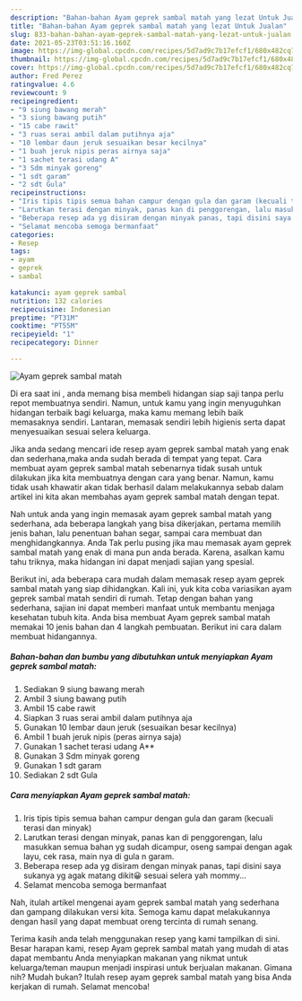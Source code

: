 ```yaml
---
description: "Bahan-bahan Ayam geprek sambal matah yang lezat Untuk Jualan"
title: "Bahan-bahan Ayam geprek sambal matah yang lezat Untuk Jualan"
slug: 833-bahan-bahan-ayam-geprek-sambal-matah-yang-lezat-untuk-jualan
date: 2021-05-23T03:51:16.160Z
image: https://img-global.cpcdn.com/recipes/5d7ad9c7b17efcf1/680x482cq70/ayam-geprek-sambal-matah-foto-resep-utama.jpg
thumbnail: https://img-global.cpcdn.com/recipes/5d7ad9c7b17efcf1/680x482cq70/ayam-geprek-sambal-matah-foto-resep-utama.jpg
cover: https://img-global.cpcdn.com/recipes/5d7ad9c7b17efcf1/680x482cq70/ayam-geprek-sambal-matah-foto-resep-utama.jpg
author: Fred Perez
ratingvalue: 4.6
reviewcount: 9
recipeingredient:
- "9 siung bawang merah"
- "3 siung bawang putih"
- "15 cabe rawit"
- "3 ruas serai ambil dalam putihnya aja"
- "10 lembar daun jeruk sesuaikan besar kecilnya"
- "1 buah jeruk nipis peras airnya saja"
- "1 sachet terasi udang A"
- "3 Sdm minyak goreng"
- "1 sdt garam"
- "2 sdt Gula"
recipeinstructions:
- "Iris tipis tipis semua bahan campur dengan gula dan garam (kecuali terasi dan minyak)"
- "Larutkan terasi dengan minyak, panas kan di penggorengan, lalu masukkan semua bahan yg sudah dicampur, oseng sampai dengan agak layu, cek rasa, main nya di gula n garam."
- "Beberapa resep ada yg disiram dengan minyak panas, tapi disini saya sukanya yg agak matang dikit😀 sesuai selera yah mommy..."
- "Selamat mencoba semoga bermanfaat"
categories:
- Resep
tags:
- ayam
- geprek
- sambal

katakunci: ayam geprek sambal 
nutrition: 132 calories
recipecuisine: Indonesian
preptime: "PT31M"
cooktime: "PT55M"
recipeyield: "1"
recipecategory: Dinner

---
```



![Ayam geprek sambal matah](https://img-global.cpcdn.com/recipes/5d7ad9c7b17efcf1/680x482cq70/ayam-geprek-sambal-matah-foto-resep-utama.jpg)

Di era  saat ini , anda memang bisa membeli hidangan siap saji tanpa perlu repot membuatnya sendiri. Namun, untuk kamu yang ingin menyuguhkan hidangan terbaik bagi keluarga, maka kamu memang lebih baik memasaknya sendiri. Lantaran, memasak sendiri lebih higienis serta dapat menyesuaikan sesuai selera keluarga.

Jika anda sedang mencari ide resep ayam geprek sambal matah yang enak dan sederhana,maka anda sudah berada di tempat yang tepat. Cara membuat ayam geprek sambal matah  sebenarnya tidak susah untuk dilakukan jika kita membuatnya dengan cara yang benar. Namun, kamu tidak usah khawatir akan tidak berhasil dalam melakukannya 
sebab dalam artikel ini kita akan membahas ayam geprek sambal matah dengan tepat.  



Nah untuk anda yang ingin memasak ayam geprek sambal matah yang sederhana, ada beberapa langkah yang bisa dikerjakan, pertama memilih jenis bahan, lalu penentuan bahan segar, sampai cara membuat dan menghidangkannya. Anda Tak perlu pusing jika mau memasak ayam geprek sambal matah yang enak di mana pun anda berada. Karena, asalkan kamu  tahu triknya, maka hidangan ini dapat menjadi sajian yang spesial.

Berikut ini, ada beberapa cara mudah dalam memasak resep ayam geprek sambal matah yang siap dihidangkan. Kali ini, yuk kita coba variasikan ayam geprek sambal matah sendiri di rumah. Tetap dengan bahan yang sederhana, sajian ini dapat memberi manfaat untuk membantu menjaga kesehatan tubuh kita. Anda bisa membuat Ayam geprek sambal matah memakai 10 jenis bahan dan 4 langkah pembuatan. Berikut ini cara dalam membuat hidangannya.

<!--inarticleads1-->

##### Bahan-bahan dan bumbu yang dibutuhkan untuk menyiapkan Ayam geprek sambal matah:

1. Sediakan 9 siung bawang merah
1. Ambil 3 siung bawang putih
1. Ambil 15 cabe rawit
1. Siapkan 3 ruas serai ambil dalam putihnya aja
1. Gunakan 10 lembar daun jeruk (sesuaikan besar kecilnya)
1. Ambil 1 buah jeruk nipis (peras airnya saja)
1. Gunakan 1 sachet terasi udang A**
1. Gunakan 3 Sdm minyak goreng
1. Gunakan 1 sdt garam
1. Sediakan 2 sdt Gula




<!--inarticleads2-->

##### Cara menyiapkan Ayam geprek sambal matah:

1. Iris tipis tipis semua bahan campur dengan gula dan garam (kecuali terasi dan minyak)
1. Larutkan terasi dengan minyak, panas kan di penggorengan, lalu masukkan semua bahan yg sudah dicampur, oseng sampai dengan agak layu, cek rasa, main nya di gula n garam.
1. Beberapa resep ada yg disiram dengan minyak panas, tapi disini saya sukanya yg agak matang dikit😀 sesuai selera yah mommy...
1. Selamat mencoba semoga bermanfaat




Nah, itulah artikel mengenai  ayam geprek sambal matah  yang sederhana dan gampang dilakukan versi kita. Semoga kamu dapat melakukannya dengan hasil yang dapat membuat oreng tercinta di rumah senang. 

Terima kasih anda telah menggunakan resep yang kami tampilkan di sini. Besar harapan kami, resep  Ayam geprek sambal matah yang mudah di atas dapat membantu Anda menyiapkan makanan yang nikmat untuk keluarga/teman maupun menjadi inspirasi untuk berjualan makanan. Gimana nih? Mudah bukan? Itulah resep ayam geprek sambal matah yang bisa Anda kerjakan di rumah. Selamat mencoba!

